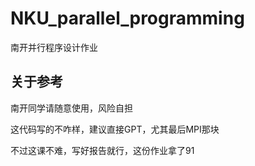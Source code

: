 # NKU_parallel_programming
南开并行程序设计作业

## 关于参考

南开同学请随意使用，风险自担

这代码写的不咋样，建议直接GPT，尤其最后MPI那块

不过这课不难，写好报告就行，这份作业拿了91
